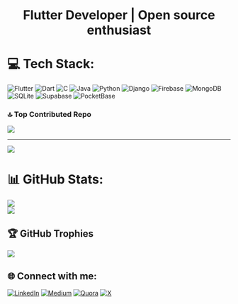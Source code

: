 <!-- <h2 align="center"> Hello! I'm Azmi 👋 </h2> -->
<!-- <h3 align="center"> A Flutter enthusiast</h3> -->
   

<!--👨‍💻 with a love for building diverse and innovative projects. From mobile apps 📱 to cross-platform solutions 🌐, I strive to create high-quality, user-friendly applications.-->
<!-- # 💫 About Me: -->
<h1 align="center"> Flutter Developer | Open source enthusiast  </h1>
<!-- 🔭 I’m currently working on some flutter apps<br>👯 I’m looking to collaborate on open source projects   <br>🌱 I’m currently learning about backend frameworks <br>💬 Ask me about flutter and dart <br>🤖 I have interest in iOT <br>⚡ Fun fact - I can do a backflip! 🤸 -->


# 💻 Tech Stack:
![Flutter](https://img.shields.io/badge/Flutter-%2302569B.svg?style=for-the-badge&logo=Flutter&logoColor=white) ![Dart](https://img.shields.io/badge/dart-%230175C2.svg?style=for-the-badge&logo=dart&logoColor=white) ![C](https://img.shields.io/badge/c-%2300599C.svg?style=for-the-badge&logo=c&logoColor=white) ![Java](https://img.shields.io/badge/java-%23ED8B00.svg?style=for-the-badge&logo=openjdk&logoColor=white) ![Python](https://img.shields.io/badge/python-3670A0?style=for-the-badge&logo=python&logoColor=ffdd54) ![Django](https://img.shields.io/badge/django-%23092E20.svg?style=for-the-badge&logo=django&logoColor=white) ![Firebase](https://img.shields.io/badge/firebase-a08021?style=for-the-badge&logo=firebase&logoColor=ffcd34) ![MongoDB](https://img.shields.io/badge/MongoDB-%234ea94b.svg?style=for-the-badge&logo=mongodb&logoColor=white) ![SQLite](https://img.shields.io/badge/sqlite-%2307405e.svg?style=for-the-badge&logo=sqlite&logoColor=white) ![Supabase](https://img.shields.io/badge/Supabase-3ECF8E?style=for-the-badge&logo=supabase&logoColor=white) ![PocketBase](https://img.shields.io/badge/pocketbase-%23b8dbe4.svg?style=for-the-badge&logo=Pocketbase&logoColor=black)

### 🔝 Top Contributed Repo
![](https://github-contributor-stats.vercel.app/api?username=aazmii&limit=5&theme=dark&combine_all_yearly_contributions=true)

---
[![](https://visitcount.itsvg.in/api?id=aazmii&icon=0&color=0)](https://visitcount.itsvg.in)


# 📊 GitHub Stats:
![](https://github-readme-stats.vercel.app/api?username=aazmii&theme=dark&hide_border=false&include_all_commits=false&count_private=true)<br/>
![](https://github-readme-streak-stats.herokuapp.com/?user=aazmii&theme=dark&hide_border=false)<br/>
<!-- ![](https://github-readme-stats.vercel.app/api/top-langs/?username=aazmii&theme=dark&hide_border=false&include_all_commits=false&count_private=true&layout=compact) -->

## 🏆 GitHub Trophies
![](https://github-profile-trophy.vercel.app/?username=aazmii&theme=radical&no-frame=true&no-bg=true&margin-w=4)

## 🌐 Connect with me: 
[![LinkedIn](https://img.shields.io/badge/LinkedIn-%230077B5.svg?logo=linkedin&logoColor=white)](https://linkedin.com/in/mj-azmi-b34871126) [![Medium](https://img.shields.io/badge/Medium-12100E?logo=medium&logoColor=white)](https://medium.com/@@anasmj7) [![Quora](https://img.shields.io/badge/Quora-%23B92B27.svg?logo=Quora&logoColor=white)](https://quora.com/profile/Mj-Azmi) [![X](https://img.shields.io/badge/X-black.svg?logo=X&logoColor=white)](https://x.com/@aazmii) 


<!-- ### ✍️ Random Dev Quote
![](https://quotes-github-readme.vercel.app/api?type=horizontal&theme=tokyonight) -->



<!-- Proudly created with GPRM ( https://gprm.itsvg.in ) -->

<!-- 

## 🌟 Projects
Check out some of my diverse projects that I have worked on:

- **Project 1**: [Project Link] - Brief description of the project.
- **Project 2**: [Project Link] - Another cool project.
- **Project 3**: [Project Link] - A fun side project I enjoyed building!
-->
<!--## 💬 Let's Connect!
- LinkedIn: [mj-azmi-b34871126](https://www.linkedin.com/in/mj-azmi-b34871126/)
- Twitter: [@azmii](https://x.com/_aazmii)
- Email: [mailbox.azmi@gmail.com](mailbox.azmi@gmail.com)

Looking forward to collaborating on exciting and meaningful projects! ✨
-->
